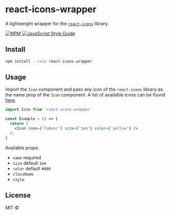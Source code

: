 # react-icons-wrapper

A lightweight wrapper for the <code><a href="https://www.npmjs.com/package/react-icons">react-icons</a></code> library.

[![NPM](https://img.shields.io/npm/v/react-icons-wrapper.svg)](https://www.npmjs.com/package/react-icons-wrapper) [![JavaScript Style Guide](https://img.shields.io/badge/code_style-standard-brightgreen.svg)](https://standardjs.com)

## Install

```bash
npm install --save react-icons-wrapper
```

## Usage
Import the <code>Icon</code> component and pass any icon of the <code>react-icons</code> library as the name prop of the <code>Icon</code> component. 
A list of available icons can be found <a href="https://react-icons.github.io/react-icons/">here</a>.

```jsx
import Icon from 'react-icons-wrapper'

const Example = () => {
  return (
    <Icon name={'FaBeer'} size={'3em'} color={'yellow'} />
  );
}
```
Available props:
  <ul>
    <li><code>name</code> required</li>
    <li><code>size</code> default <code>1em</code></li>
    <li><code>color</code> default <code>#000</code></li>
    <li><code>className</code></li>
    <li><code>style</code></li>
  </ul>

## License

MIT © [](https://github.com/)
